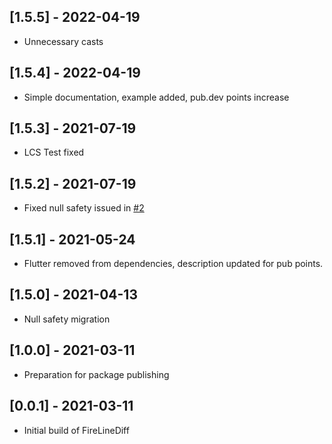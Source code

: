 ## [1.5.5] - 2022-04-19

* Unnecessary casts

## [1.5.4] - 2022-04-19

* Simple documentation, example added, pub.dev points increase

## [1.5.3] - 2021-07-19

* LCS Test fixed

## [1.5.2] - 2021-07-19

* Fixed null safety issued in [#2](https://github.com/SedlarDavid/fire_line_diff/issues/2)

## [1.5.1] - 2021-05-24

* Flutter removed from dependencies, description updated for pub points.

## [1.5.0] - 2021-04-13

* Null safety migration

## [1.0.0] - 2021-03-11

* Preparation for package publishing

## [0.0.1] - 2021-03-11

* Initial build of FireLineDiff

